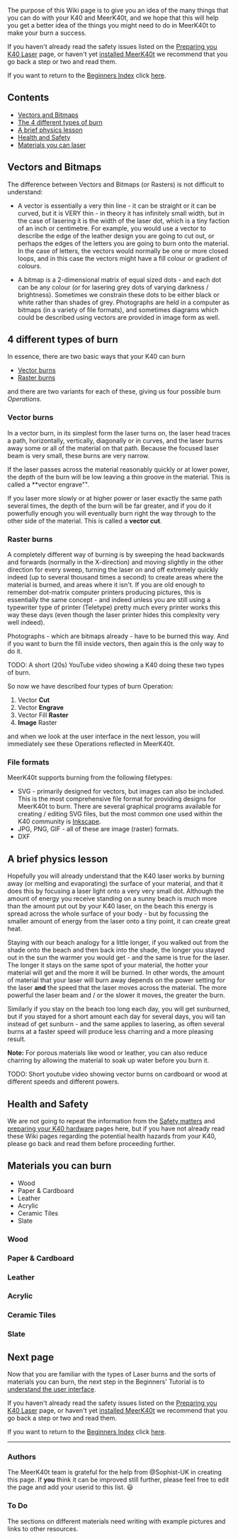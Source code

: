 The purpose of this Wiki page is to give you an idea of the many things that you can do with your K40 and MeerK40t, and we hope that this will help you get a better idea of the things you might need to do in MeerK40t to make your burn a success.

If you haven't already read the safety issues listed on the [Preparing you K40 Laser](./Beginners:-1.-Preparing-your-K40-laser) page, or haven't yet [installed MeerK40t](./Beginners:-2.-Installing-MeerK40t) we recommend that you go back a step or two and read them.

If you want to return to the [Beginners Index](./Beginners:-0.-Index) click [here](./Beginners:-0.-Index).

## Contents
* [Vectors and Bitmaps](#vectors-and-bitmaps)
* [The 4 different types of burn](#4-different-types-of-burn)
* [A brief physics lesson](#a-brief-physics-lesson)
* [Health and Safety](#health-and-safety)
* [Materials you can laser](#materials-you-can-laser)

## Vectors and Bitmaps
The difference between Vectors and Bitmaps (or Rasters) is not difficult to understand:
* A vector is essentially a very thin line - it can be straight or it can be curved, but it is VERY thin - in theory it has infinitely small width, but in the case of lasering it is the width of the laser dot, which is a tiny faction of an inch or centimetre. For example, you would use a vector to describe the edge of the leather design you are going to cut out, or perhaps the edges of the letters you are going to burn onto the material. In the case of letters, the vectors would normally be one or more closed loops, and in this case the vectors might have a fill colour or gradient of colours.

* A bitmap is a 2-dimensional matrix of equal sized dots - and each dot can be any colour (or for lasering grey dots of varying darkness / brightness). Sometimes we constrain these dots to be either black or white rather than shades of grey. Photographs are held in a computer as bitmaps (in a variety of file formats), and sometimes diagrams which could be described using vectors are provided in image form as well.

## 4 different types of burn
In essence, there are two basic ways that your K40 can burn

* [Vector burns](#vector-burns)
* [Raster burns](#raster-burns)

and there are two variants for each of these, giving us four possible burn *Operations*.

### Vector burns
In a vector burn, in its simplest form the laser turns on, the laser head traces a path, horizontally, vertically, diagonally or in curves, and the laser burns away some or all of the material on that path. Because the focused laser beam is very small, these burns are very narrow.

If the laser passes across the material reasonably quickly or at lower power, the depth of the burn will be low leaving a thin groove in the material. This is called a **vector engrave"".

If you laser more slowly or at higher power or laser exactly the same path several times, the depth of the burn will be far greater, and if you do it powerfully enough you will eventually burn right the way through to the other side of the material. This is called a **vector cut**.

### Raster burns
A completely different way of burning is by sweeping the head backwards and forwards (normally in the X-direction) and moving slightly in the other direction for every sweep, turning the laser on and off extremely quickly indeed (up to several thousand times a second) to create areas where the material is burned, and areas where it isn't. If you are old enough to remember dot-matrix computer printers producing pictures, this is essentially the same concept - and indeed unless you are still using a typewriter type of printer (Teletype) pretty much every printer works this way these days (even though the laser printer hides this complexity very well indeed).

Photographs - which are bitmaps already - have to be burned this way. And if you want to burn the fill inside vectors, then again this is the only way to do it.

TODO: A short (20s) YouTube video showing a K40 doing these two types of burn.

So now we have described four types of burn Operation:

1. Vector **Cut**
2. Vector **Engrave**
3. Vector Fill **Raster**
4. **Image** Raster

and when we look at the user interface in the next lesson, you will immediately see these Operations reflected in MeerK40t.

### File formats
MeerK40t supports burning from the following filetypes:
* SVG - primarily designed for vectors, but images can also be included. This is the most comprehensive file format for providing designs for MeerK40t to burn. There are several graphical programs available for creating / editing SVG files, but the most common one used within the K40 community is [Inkscape](https://inkscape.org/).
* JPG, PNG, GIF - all of these are image (raster) formats.
* DXF

## A brief physics lesson
Hopefully you will already understand that the K40 laser works by burning away (or melting and evaporating) the surface of your material, and that it does this by focusing a laser light onto a very very small dot. Although the amount of energy you receive standing on a sunny beach is much more than the amount put out by your K40 laser, on the beach this energy is spread across the whole surface of your body - but by focussing the smaller amount of energy from the laser onto a tiny point, it can create great heat.

Staying with our beach analogy for a little longer, if you walked out from the shade onto the beach and then back into the shade, the longer you stayed out in the sun the warmer you would get - and the same is true for the laser. The longer it stays on the same spot of your material, the hotter your material will get and the more it will be burned. In other words, the amount of material that your laser will burn away depends on the power setting for the laser **and** the speed that the laser moves across the material. The more powerful the laser beam and / or the slower it moves, the greater the burn.

Similarly if you stay on the beach too long each day, you will get sunburned, but if you stayed for a short amount each day for several days, you will tan instead of get sunburn - and the same applies to lasering, as often several burns at a faster speed will produce less charring and a more pleasing result.

**Note:** For porous materials like wood or leather, you can also reduce charring by allowing the material to soak up water before you burn it.

TODO: Short youtube video showing vector burns on cardboard or wood at different speeds and different powers.

## Health and Safety
We are not going to repeat the information from the [Safety matters](./Beginners:-1.-Safety-matters) and [preparing your K40 hardware](./Beginners:-2.-Preparing-your-K40-hardware) pages here, but if you have not already read these Wiki pages regarding the potential health hazards from your K40, please go back and read them before proceeding further.

## Materials you can burn
* Wood
* Paper & Cardboard
* Leather
* Acrylic
* Ceramic Tiles
* Slate

### Wood

### Paper & Cardboard

### Leather

### Acrylic

### Ceramic Tiles

### Slate

## Next page
Now that you are familiar with the types of Laser burns and the sorts of materials you can burn, the next step in the Beginners' Tutorial is to [understand the user interface](./Beginners:-4.-Understanding-the-user-interface).

If you haven't already read the safety issues listed on the [Preparing you K40 Laser](./Beginners:-1.-Preparing-your-K40-laser) page, or haven't yet [installed MeerK40t](./Beginners:-2.-Installing-MeerK40t) we recommend that you go back a step or two and read them.

If you want to return to the [Beginners Index](./Beginners:-0.-Index) click [here](./Beginners:-0.-Index).

---
### Authors
The MeerK40t team is grateful for the help from @Sophist-UK in creating this page. If **you** think it can be improved still further, please feel free to edit the page and add your userid to this list. 😃

### To Do
The sections on different materials need writing with example pictures and links to other resources.